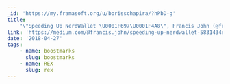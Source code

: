 ```yaml
---
_id: 'https://my.framasoft.org/u/borisschapira/?hPbD-g'
title:
    "\"Speeding Up NerdWallet \U0001F697\U0001F4A8\", Francis John (@franjohn21)"
link: 'https://medium.com/@francis.john/speeding-up-nerdwallet-5831434ec3ca'
date: '2018-04-27'
tags:
    - name: boostmarks
      slug: boostmarks
    - name: REX
      slug: rex
---
```


<div class="markdown"><p></p></div>
